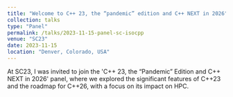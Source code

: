 ```yaml
---
title: "Welcome to C++ 23, the “pandemic” edition and C++ NEXT in 2026"
collection: talks
type: "Panel"
permalink: /talks/2023-11-15-panel-sc-isocpp
venue: "SC23"
date: 2023-11-15
location: "Denver, Colorado, USA"
---
```


At SC23, I was invited to join the 'C++ 23, the “Pandemic” Edition and C++ NEXT
in 2026' panel, where we explored the significant features of C++23 and the
roadmap for C++26, with a focus on its impact on HPC.
